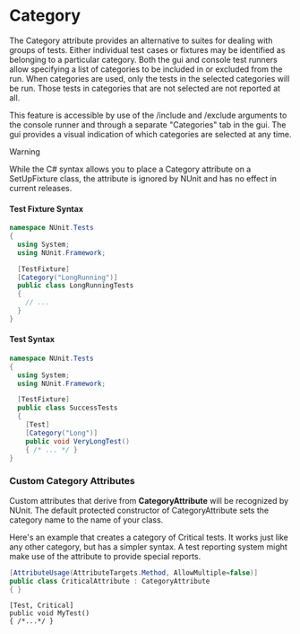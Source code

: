 # Category


The Category attribute provides an alternative to suites for dealing with groups
of tests. Either individual test cases or fixtures may be identified as
belonging to a particular category. Both the gui and console test runners allow
specifying a list of categories to be included in or excluded from the run.
When categories are used, only the tests in the selected categories will be
run. Those tests in categories that are not selected are not reported at all.

This feature is accessible by use of the /include and /exclude arguments to the
console runner and through a separate "Categories" tab in the gui. The gui
provides a visual indication of which categories are selected at any time.

> [!WARNING]
> While the C# syntax allows you to place a Category attribute on a SetUpFixture class, the attribute is ignored by NUnit and has no effect in current releases.
	
#### Test Fixture Syntax

```csharp
namespace NUnit.Tests
{
  using System;
  using NUnit.Framework;

  [TestFixture]
  [Category("LongRunning")]
  public class LongRunningTests
  {
    // ...
  }
}
```


#### Test Syntax

```csharp
namespace NUnit.Tests
{
  using System;
  using NUnit.Framework;

  [TestFixture]
  public class SuccessTests
  {
    [Test]
    [Category("Long")]
    public void VeryLongTest()
    { /* ... */ }
}
```

### Custom Category Attributes

Custom attributes that derive from **CategoryAttribute** will be recognized
by NUnit. The default protected constructor of CategoryAttribute 
sets the category name to the name of your class.

Here's an example that creates a category of Critical tests. It works
just like any other category, but has a simpler syntax. A test reporting
system might make use of the attribute to provide special reports.

```csharp
[AttributeUsage(AttributeTargets.Method, AllowMultiple=false)]
public class CriticalAttribute : CategoryAttribute 
{ }

```
```
[Test, Critical]
public void MyTest()
{ /*...*/ }
```
